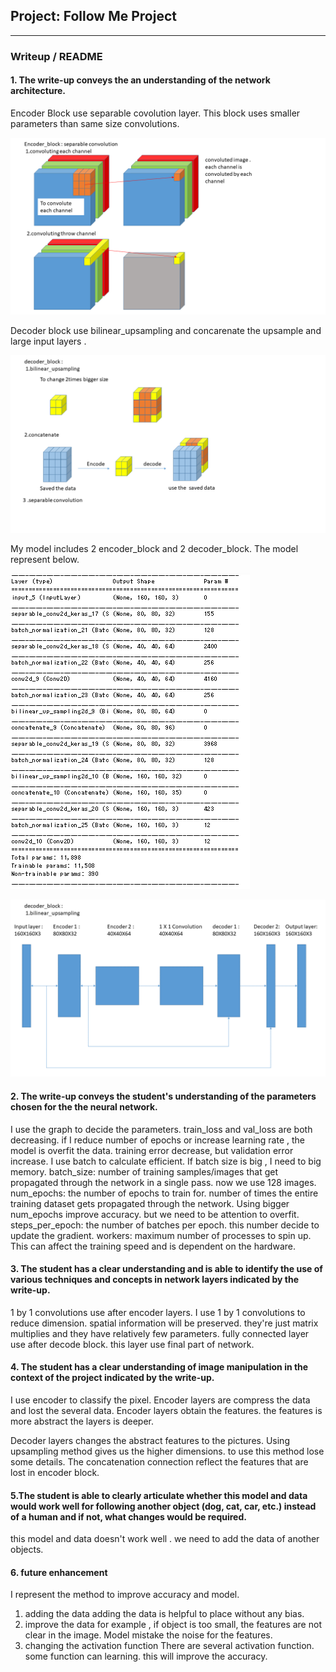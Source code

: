 ## Project: Follow Me Project
---
### Writeup / README

#### 1. The write-up conveys the an understanding of the network architecture.
[//]: # (Image References)

[image1]: encoder_block.png
[image2]: decoder_block.png
[image3]: model_weights.PNG
[image4]: layers.png
Encoder Block use separable covolution layer. This block uses  smaller parameters than same size convolutions.


![alt text][image1]


Decoder block use bilinear_upsampling and concarenate the upsample and large input layers .

![alt text][image2]

My model includes 2 encoder_block and 2 decoder_block.
The model represent below.

![alt text][image3]


![alt text][image4]

#### 2. The write-up conveys the student's understanding of the parameters chosen for the the neural network.

I use the graph to decide the parameters.
train_loss and val_loss are both decreasing.
if I reduce number of epochs or increase learning rate , the model is overfit the data. training error decrease, but validation error increase.
I use batch to calculate efficient.
If batch size is big , I need to big memory.
batch_size: number of training samples/images that get propagated through the network in a single pass. now we use 128 images.
num_epochs: the number of epochs to train for. number of times the entire training dataset gets propagated through the network.
Using bigger num_epochs improve accuracy. but we need to be attention to overfit.
steps_per_epoch: the number of batches per epoch. this number decide to update the gradient.
workers: maximum number of processes to spin up. This can affect the training speed and is dependent on the hardware.



#### 3. The student has a clear understanding and is able to identify the use of various techniques and concepts in network layers indicated by the write-up.

1 by 1 convolutions use  after encoder layers. I use 1 by 1 convolutions to reduce dimension.
spatial information will be preserved.
they're just matrix multiplies and they have relatively few parameters.
fully connected layer use after decode block. this layer  use final part of network.

#### 4. The student has a clear understanding of image manipulation in the context of the project indicated by the write-up.

I use encoder to classify the pixel.
Encoder layers are compress the data and lost the several data. Encoder layers obtain the features. the features is more abstract the layers is deeper.

Decoder layers changes the abstract features to the pictures.
Using upsampling method gives us the higher dimensions.
to use this method lose some details.
The concatenation connection reflect the features that are lost in encoder block.

#### 5.The student is able to clearly articulate whether this model and data would work well for following another object (dog, cat, car, etc.) instead of a human and if not, what changes would be required.

this model and data doesn't work well . we need to add the data of another objects.

#### 6. future enhancement

I represent the method to improve accuracy and model.

1. adding the data
adding the data is helpful to place without any bias.
2. improve the data
for example , if object is too small, the features are not clear in the image.
Model mistake the noise  for the features.
3. changing the activation function
There are several activation function. some function can learning. this will improve the accuracy.
